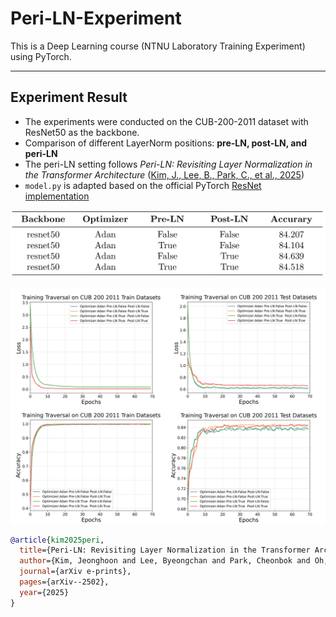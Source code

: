 # Peri-LN-Experiment

This is a Deep Learning course (NTNU Laboratory Training Experiment) using PyTorch.

---

## Experiment Result
* The experiments were conducted on the CUB-200-2011 dataset with ResNet50 as the backbone.
* Comparison of different LayerNorm positions: **pre-LN, post-LN, and peri-LN**
* The peri-LN setting follows *Peri-LN: Revisiting Layer Normalization in the Transformer Architecture* ([Kim, J., Lee, B., Park, C., et al., 2025](https://arxiv.org/pdf/2502.02732v1))
* `model.py` is adapted based on the official PyTorch [ResNet implementation](https://github.com/pytorch/vision/blob/main/torchvision/models/resnet.py)

<p align="center">
  <img src="results/numeric-results.png" alt="Experiment Result" width="700" />
</p>

<p align="center">
  <img src="results/train-results.png" alt="Training Result" width="700" />
</p>

```bibtex
@article{kim2025peri,
  title={Peri-LN: Revisiting Layer Normalization in the Transformer Architecture},
  author={Kim, Jeonghoon and Lee, Byeongchan and Park, Cheonbok and Oh, Yeontaek and Kim, Beomjun and Yoo, Taehwan and Shin, Seongjin and Han, Dongyoon and Shin, Jinwoo and Yoo, Kang Min},
  journal={arXiv e-prints},
  pages={arXiv--2502},
  year={2025}
}
